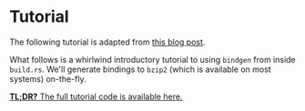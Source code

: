 # Tutorial

The following tutorial is adapted from [this blog post][tutorial].

What follows is a whirlwind introductory tutorial to using `bindgen` from inside
`build.rs`. We'll generate bindings to `bzip2` (which is available on most
systems) on-the-fly.

[**TL;DR?** The full tutorial code is available here.][example]

[tutorial]: http://fitzgeraldnick.com/2016/12/14/using-libbindgen-in-build-rs.html
[example]: https://github.com/fitzgen/libbindgen-tutorial-bzip2-sys
